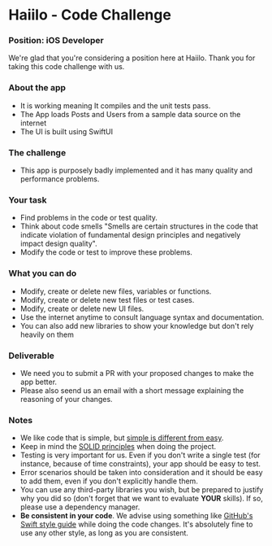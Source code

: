 # Haiilo - Code Challenge
### Position: iOS Developer

We're glad that you're considering a position here at Haiilo. Thank you for taking this code challenge with us.

### About the app
* It is working meaning It compiles and the unit tests pass. 
* The App loads Posts and Users from a sample data source on the internet
* The UI is built using SwiftUI

### The challenge
* This app is purposely badly implemented and it has many quality and performance problems.

### Your task 
* Find problems in the code or test quality. 
* Think about code smells "Smells are certain structures in the code that indicate violation of fundamental design principles and negatively impact design quality". 
* Modify the code or test to improve these problems.

### What you can do
* Modify, create or delete new files, variables or functions.
* Modify, create or delete new test files or test cases.
* Modify, create or delete new UI files.
* Use the internet anytime to consult language syntax and documentation.
* You can also add new libraries to show your knowledge but don't rely heavily on them

### Deliverable
* We need you to submit a PR with your proposed changes to make the app better.
* Please also seend us an email with a short message explaining the reasoning of your changes.

### Notes
* We like code that is simple, but [simple is different from easy](https://www.infoq.com/presentations/Simple-Made-Easy).
* Keep in mind the [SOLID principles](https://en.wikipedia.org/wiki/SOLID_(object-oriented_design)) when doing the project.
* Testing is very important for us. Even if you don't write a single test (for instance, because of time constraints), your app should be easy to test.
* Error scenarios should be taken into consideration and it should be easy to add them, even if you don't explicitly handle them.
* You can use any third-party libraries you wish, but be prepared to justify why you did so (don't forget that we want to evaluate **YOUR** skills). If so, please use a dependency manager.
* **Be consistent in your code**. We advise using something like [GitHub's Swift style guide](https://github.com/github/swift-style-guide) while doing the code changes. It's absolutely fine to use any other style, as long as you are consistent.


